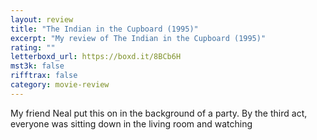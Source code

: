 ```yaml
---
layout: review
title: "The Indian in the Cupboard (1995)"
excerpt: "My review of The Indian in the Cupboard (1995)"
rating: ""
letterboxd_url: https://boxd.it/8BCb6H
mst3k: false
rifftrax: false
category: movie-review
---
```


My friend Neal put this on in the background of a party. By the third act, everyone was sitting down in the living room and watching
